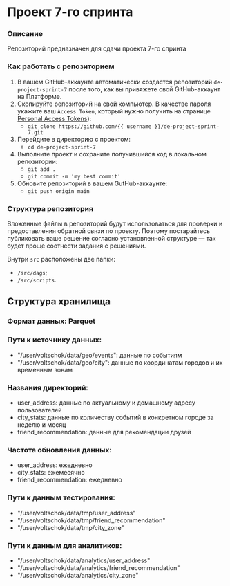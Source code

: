 # Проект 7-го спринта

### Описание
Репозиторий предназначен для сдачи проекта 7-го спринта

### Как работать с репозиторием
1. В вашем GitHub-аккаунте автоматически создастся репозиторий `de-project-sprint-7` после того, как вы привяжете свой GitHub-аккаунт на Платформе.
2. Скопируйте репозиторий на свой компьютер. В качестве пароля укажите ваш `Access Token`, который нужно получить на странице [Personal Access Tokens](https://github.com/settings/tokens)):
	* `git clone https://github.com/{{ username }}/de-project-sprint-7.git`
3. Перейдите в директорию с проектом: 
	* `cd de-project-sprint-7`
4. Выполните проект и сохраните получившийся код в локальном репозитории:
	* `git add .`
	* `git commit -m 'my best commit'`
5. Обновите репозиторий в вашем GutHub-аккаунте:
	* `git push origin main`

### Структура репозитория
Вложенные файлы в репозиторий будут использоваться для проверки и предоставления обратной связи по проекту. Поэтому постарайтесь публиковать ваше решение согласно установленной структуре — так будет проще соотнести задания с решениями.

Внутри `src` расположены две папки:
- `/src/dags`;
- `/src/scripts`.

## Структура хранилища

### Формат данных: Parquet

### Пути к источнику данных:
 - "/user/voltschok/data/geo/events": данные по событиям
 - "/user/voltschok/data/geo/city": данные по координатам городов и их временным зонам

### Названия директорий:
 - user_address: данные по актуальному и домашнему адресу пользователей
 - city_stats: данные по количеству событий в конкретном городе за неделю и месяц
 - friend_recommendation: данные для рекомендации друзей
   
### Частота обновления данных:
 - user_address: ежедневно
 - city_stats: ежемесячно
 - friend_recommendation: ежедневно
 

### Пути к данным тестирования:
 - "/user/voltschok/data/tmp/user_address"
 - "/user/voltschok/data/tmp/friend_recommendation"
 - "/user/voltschok/data/tmp/city_zone"

### Пути к данным для аналитиков:
 - "/user/voltschok/data/analytics/user_address"
 - "/user/voltschok/data/analytics/friend_recommendation"
 - "/user/voltschok/data/analytics/city_zone"
 
